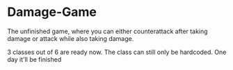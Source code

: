 # Damage-Game

The unfinished game, where you can either counterattack after taking damage or attack while also taking damage.

3 classes out of 6 are ready now. The class can still only be hardcoded. One day it'll be finished


